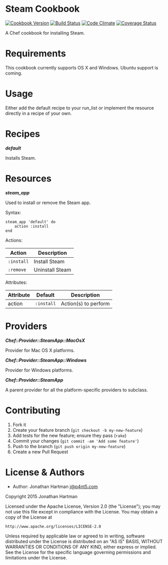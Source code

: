 Steam Cookbook
==============
[![Cookbook Version](https://img.shields.io/cookbook/v/steam.svg)][cookbook]
[![Build Status](https://img.shields.io/travis/RoboticCheese/steam-chef.svg)][travis]
[![Code Climate](https://img.shields.io/codeclimate/github/RoboticCheese/steam-chef.svg)][codeclimate]
[![Coverage Status](https://img.shields.io/coveralls/RoboticCheese/steam-chef.svg)][coveralls]

[cookbook]: https://supermarket.chef.io/cookbooks/steam
[travis]: https://travis-ci.org/RoboticCheese/steam-chef
[codeclimate]: https://codeclimate.com/github/RoboticCheese/steam-chef
[coveralls]: https://coveralls.io/r/RoboticCheese/steam-chef

A Chef cookbook for installing Steam.

Requirements
============

This cookbook currently supports OS X and Windows. Ubuntu support is coming.

Usage
=====

Either add the default recipe to your run_list or implement the resource
directly in a recipe of your own.

Recipes
=======

***default***

Installs Steam.

Resources
=========

***steam_app***

Used to install or remove the Steam app.

Syntax:

    steam_app 'default' do
        action :install
    end

Actions:

| Action     | Description     |
|------------|-----------------|
| `:install` | Install Steam   |
| `:remove`  | Uninstall Steam |

Attributes:

| Attribute  | Default    | Description          |
|------------|------------|----------------------|
| action     | `:install` | Action(s) to perform |

Providers
=========

***Chef::Provider::SteamApp::MacOsX***

Provider for Mac OS X platforms.

***Chef::Provider::SteamApp::Windows***

Provider for Windows platforms.

***Chef::Provider::SteamApp***

A parent provider for all the platform-specific providers to subclass.

Contributing
============

1. Fork it
2. Create your feature branch (`git checkout -b my-new-feature`)
3. Add tests for the new feature; ensure they pass (`rake`)
4. Commit your changes (`git commit -am 'Add some feature'`)
5. Push to the branch (`git push origin my-new-feature`)
6. Create a new Pull Request

License & Authors
=================
- Author: Jonathan Hartman <j@p4nt5.com>

Copyright 2015 Jonathan Hartman

Licensed under the Apache License, Version 2.0 (the "License");
you may not use this file except in compliance with the License.
You may obtain a copy of the License at

    http://www.apache.org/licenses/LICENSE-2.0

Unless required by applicable law or agreed to in writing, software
distributed under the License is distributed on an "AS IS" BASIS,
WITHOUT WARRANTIES OR CONDITIONS OF ANY KIND, either express or implied.
See the License for the specific language governing permissions and
limitations under the License.
